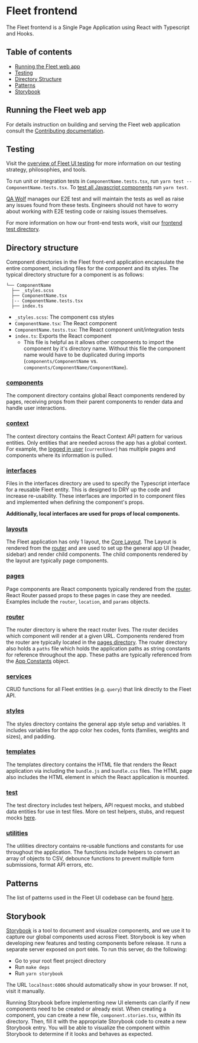 # Fleet frontend

The Fleet frontend is a Single Page Application using React with Typescript and Hooks.

## Table of contents
- [Running the Fleet web app](#running-the-fleet-web-app)
- [Testing](#testing)
- [Directory Structure](#directory-structure)
- [Patterns](#patterns)
- [Storybook](#storybook)

## Running the Fleet web app

For details instruction on building and serving the Fleet web application
consult the [Contributing documentation](../docs/Contributing/README.md).

## Testing

Visit the [overview of Fleet UI testing](../docs/Contributing/Fleet-UI-Testing.md) for more information on our testing strategy, philosophies, and tools.

To run unit or integration tests in `ComponentName.tests.tsx`, run `yarn test -- ComponentName.tests.tsx`. To [test all Javascript components](https://fleetdm.com/docs/contributing/testing-and-local-development#javascript-unit-tests) run `yarn test`.


[QA Wolf](https://www.qawolf.com/) manages our E2E test and will maintain the tests as well as raise
any issues found from these tests. Engineers should not have to worry about working with E2E testing
code or raising issues themselves.

For more information on how our front-end tests work, visit our [frontend test
directory](./test/README.md).

## Directory structure

Component directories in the Fleet front-end application encapsulate the entire
component, including files for the component and its styles. The
typical directory structure for a component is as follows:

```
└── ComponentName
  ├── _styles.scss
  ├── ComponentName.tsx
  |-- ComponentName.tests.tsx
  ├── index.ts
```

- `_styles.scss`: The component css styles
- `ComponentName.tsx`: The React component
- `ComponentName.tests.tsx`: The React component unit/integration tests
- `index.ts`: Exports the React component
  - This file is helpful as it allows other components to import the component
    by it's directory name. Without this file the component name would have to
    be duplicated during imports (`components/ComponentName` vs. `components/ComponentName/ComponentName`).

### [components](./components)

The component directory contains global React components rendered by pages, receiving props from
their parent components to render data and handle user interactions.

### [context](./context)

The context directory contains the React Context API pattern for various entities.
Only entities that are needed across the app has a global context. For example,
the [logged in user](./context/app.tsx) (`currentUser`) has multiple pages and components
where its information is pulled.

### [interfaces](./interfaces)

Files in the interfaces directory are used to specify the Typescript interface for a reusable Fleet
entity. This is designed to DRY up the code and increase re-usability. These
interfaces are imported in to component files and implemented when defining the
component's props.

**Additionally, local interfaces are used for props of local components.**

### [layouts](https://github.com/fleetdm/fleet/tree/main/frontend/layouts)

The Fleet application has only 1 layout, the [Core Layout](./layouts/CoreLayout/CoreLayout.jsx).
The Layout is rendered from the [router](./router/index.tsx) and are used to set up the general
app UI (header, sidebar) and render child components.
The child components rendered by the layout are typically page components.

### [pages](./pages)

Page components are React components typically rendered from the [router](./router).
React Router passed props to these pages in case they are needed. Examples include
the `router`, `location`, and `params` objects.

### [router](./router)

The router directory is where the react router lives. The router decides which
component will render at a given URL. Components rendered from the router are
typically located in the [pages directory](./pages). The router directory also holds a `paths`
file which holds the application paths as string constants for reference
throughout the app. These paths are typically referenced from the [App
Constants](./app_constants) object.

### [services](./services)

CRUD functions for all Fleet entities (e.g. `query`) that link directly to the Fleet API.

### [styles](./styles)

The styles directory contains the general app style setup and variables. It
includes variables for the app color hex codes, fonts (families, weights and sizes), and padding.

### [templates](./templates)

The templates directory contains the HTML file that renders the React application via including the `bundle.js`
and `bundle.css` files. The HTML page also includes the HTML element in which the React application is mounted.

### [test](./test)

The test directory includes test helpers, API request mocks, and stubbed data entities for use in test files.
More on test helpers, stubs, and request mocks [here](./test/README.md).

### [utilities](./utilities)

The utilities directory contains re-usable functions and constants for use throughout the
application. The functions include helpers to convert an array of objects to
CSV, debounce functions to prevent multiple form submissions, format API errors,
etc.

## Patterns

The list of patterns used in the Fleet UI codebase can be found [here](./docs/patterns.md).

## Storybook

[Storybook](https://storybook.js.org/) is a tool to document and visualize components, and we
use it to capture our global components used across Fleet. Storybook is key when developing new
features and testing components before release. It runs a separate server exposed on port `6006`.
To run this server, do the following:

- Go to your root fleet project directory
- Run `make deps`
- Run `yarn storybook`

The URL `localhost:6006` should automatically show in your browser. If not, visit it manually.

Running Storybook before implementing new UI elements can clarify if new components need to be created or already exist. When creating a component, you can create a new file, `component.stories.tsx`, within its directory. Then, fill it with the appropriate Storybook code to create a new Storybook entry. You will be able to visualize the component within Storybook to determine if it looks and behaves as expected.
